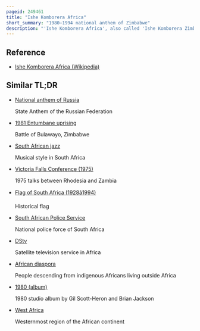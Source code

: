 ```yaml
---
pageid: 249461
title: "Ishe Komborera Africa"
short_summary: "1980–1994 national anthem of Zimbabwe"
description: "'Ishe Komborera Africa', also called 'Ishe Komborera Zimbabwe', was the Zimbabwean national Anthem from 1980 to 1994. It was the first national Anthem of the Country after Independence in 1980. It is a Translation of the popular african Hymn nkosi Sikelel' Iafrika by south african Schoolteacher Enoch Sontonga in Zimbabwe's native Shona and ndebele Languages."
---
```


## Reference

- [Ishe Komborera Africa (Wikipedia)](https://en.wikipedia.org/?curid=249461)

## Similar TL;DR

- [National anthem of Russia](/tldr/en/national-anthem-of-russia)

  State Anthem of the Russian Federation

- [1981 Entumbane uprising](/tldr/en/1981-entumbane-uprising)

  Battle of Bulawayo, Zimbabwe

- [South African jazz](/tldr/en/south-african-jazz)

  Musical style in South Africa

- [Victoria Falls Conference (1975)](/tldr/en/victoria-falls-conference-1975)

  1975 talks between Rhodesia and Zambia

- [Flag of South Africa (1928â1994)](/tldr/en/flag-of-south-africa-19281994)

  Historical flag

- [South African Police Service](/tldr/en/south-african-police-service)

  National police force of South Africa

- [DStv](/tldr/en/dstv)

  Satellite television service in Africa

- [African diaspora](/tldr/en/african-diaspora)

  People descending from indigenous Africans living outside Africa

- [1980 (album)](/tldr/en/1980-album)

  1980 studio album by Gil Scott-Heron and Brian Jackson

- [West Africa](/tldr/en/west-africa)

  Westernmost region of the African continent
